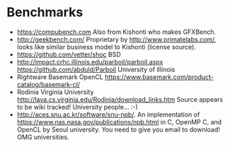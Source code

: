 # Benchmarks

- <https://compubench.com> Also from Kishonti who makes GFXBench.
- <http://geekbench.com/> Proprietary by <http://www.primatelabs.com/>, looks like similar business model to Kishonti (license source).
- <https://github.com/vetter/shoc> BSD
- <http://impact.crhc.illinois.edu/parboil/parboil.aspx> <https://github.com/abduld/Parboil> University of Illinois
- Rightware Basemark OpenCL <https://www.basemark.com/product-catalog/basemark-cl/>
- Rodinia Virginia University <http://lava.cs.virginia.edu/Rodinia/download_links.htm> Source appears to be wiki tracked! University people... :-)
- <http://aces.snu.ac.kr/software/snu-npb/>. An implementation of <https://www.nas.nasa.gov/publications/npb.html> in C, OpenMP C, and OpenCL by Seoul university. You need to give you email to download! OMG universities.
